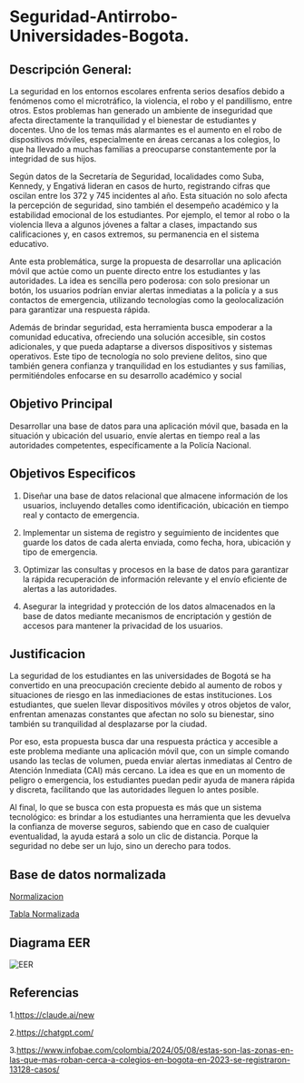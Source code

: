 # Seguridad-Antirrobo-Universidades-Bogota.
## Descripción General:

La seguridad en los entornos escolares enfrenta serios desafíos debido a fenómenos como el microtráfico, la violencia, el robo y el pandillismo, entre otros. Estos problemas han generado un ambiente de inseguridad que afecta directamente la tranquilidad y el bienestar de estudiantes y docentes. Uno de los temas más alarmantes es el aumento en el robo de dispositivos móviles, especialmente en áreas cercanas a los colegios, lo que ha llevado a muchas familias a preocuparse constantemente por la integridad de sus hijos.

Según datos de la Secretaría de Seguridad, localidades como Suba, Kennedy, y Engativá lideran en casos de hurto, registrando cifras que oscilan entre los 372 y 745 incidentes al año. Esta situación no solo afecta la percepción de seguridad, sino también el desempeño académico y la estabilidad emocional de los estudiantes. Por ejemplo, el temor al robo o la violencia lleva a algunos jóvenes a faltar a clases, impactando sus calificaciones y, en casos extremos, su permanencia en el sistema educativo.

Ante esta problemática, surge la propuesta de desarrollar una aplicación móvil que actúe como un puente directo entre los estudiantes y las autoridades. La idea es sencilla pero poderosa: con solo presionar un botón, los usuarios podrían enviar alertas inmediatas a la policía y a sus contactos de emergencia, utilizando tecnologías como la geolocalización para garantizar una respuesta rápida.

Además de brindar seguridad, esta herramienta busca empoderar a la comunidad educativa, ofreciendo una solución accesible, sin costos adicionales, y que pueda adaptarse a diversos dispositivos y sistemas operativos. Este tipo de tecnología no solo previene delitos, sino que también genera confianza y tranquilidad en los estudiantes y sus familias, permitiéndoles enfocarse en su desarrollo académico y social

## Objetivo Principal 

Desarrollar una base de datos para una aplicación móvil que, basada en la situación y ubicación del usuario, envíe alertas en tiempo real a las autoridades competentes, específicamente a la Policía Nacional.

## Objetivos Especificos

1. Diseñar una base de datos relacional que almacene información de los usuarios, incluyendo detalles como identificación, ubicación en tiempo real y contacto de emergencia.

2. Implementar un sistema de registro y seguimiento de incidentes que guarde los datos de cada alerta enviada, como fecha, hora, ubicación y tipo de emergencia.

3. Optimizar las consultas y procesos en la base de datos para garantizar la rápida recuperación de información relevante y el envío eficiente de alertas a las autoridades.

4. Asegurar la integridad y protección de los datos almacenados en la base de datos mediante mecanismos de encriptación y gestión de accesos para mantener la privacidad de los usuarios.

## Justificacion

La seguridad de los estudiantes en las universidades de Bogotá se ha convertido en una preocupación creciente debido al aumento de robos y situaciones de riesgo en las inmediaciones de estas instituciones. Los estudiantes, que suelen llevar dispositivos móviles y otros objetos de valor, enfrentan amenazas constantes que afectan no solo su bienestar, sino también su tranquilidad al desplazarse por la ciudad.

Por eso, esta propuesta busca dar una respuesta práctica y accesible a este problema mediante una aplicación móvil que, con un simple comando usando las teclas de volumen, pueda enviar alertas inmediatas al Centro de Atención Inmediata (CAI) más cercano. La idea es que en un momento de peligro o emergencia, los estudiantes puedan pedir ayuda de manera rápida y discreta, facilitando que las autoridades lleguen lo antes posible.

Al final, lo que se busca con esta propuesta es más que un sistema tecnológico: es brindar a los estudiantes una herramienta que les devuelva la confianza de moverse seguros, sabiendo que en caso de cualquier eventualidad, la ayuda estará a solo un clic de distancia. Porque la seguridad no debe ser un lujo, sino un derecho para todos. 


## Base de datos normalizada 

[Normalizacion](./Normalizacion.md)              

[Tabla Normalizada](./tabla_normalizacion_seguridad_antirrobo.xlsx)

## Diagrama EER

![EER](https://github.com/user-attachments/assets/9119ba63-f514-44a8-8573-9e5a21e70853)

## Referencias
1.https://claude.ai/new

2.https://chatgpt.com/

3.https://www.infobae.com/colombia/2024/05/08/estas-son-las-zonas-en-las-que-mas-roban-cerca-a-colegios-en-bogota-en-2023-se-registraron-13128-casos/
